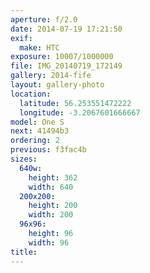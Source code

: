 ```yaml
---
aperture: f/2.0
date: 2014-07-19 17:21:50
exif:
  make: HTC
exposure: 10007/1000000
file: IMG_20140719_172149
gallery: 2014-fife
layout: gallery-photo
location:
  latitude: 56.253551472222
  longitude: -3.2067601666667
model: One S
next: 41494b3
ordering: 2
previous: f3fac4b
sizes:
  640w:
    height: 362
    width: 640
  200x200:
    height: 200
    width: 200
  96x96:
    height: 96
    width: 96
title: 
---
```

